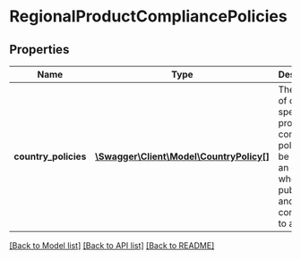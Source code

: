 # RegionalProductCompliancePolicies

## Properties
Name | Type | Description | Notes
------------ | ------------- | ------------- | -------------
**country_policies** | [**\Swagger\Client\Model\CountryPolicy[]**](CountryPolicy.md) | The array of country-specific product compliance policies to be used by an offer when it is published and converted to a listing. | [optional] 

[[Back to Model list]](../../README.md#documentation-for-models) [[Back to API list]](../../README.md#documentation-for-api-endpoints) [[Back to README]](../../README.md)

